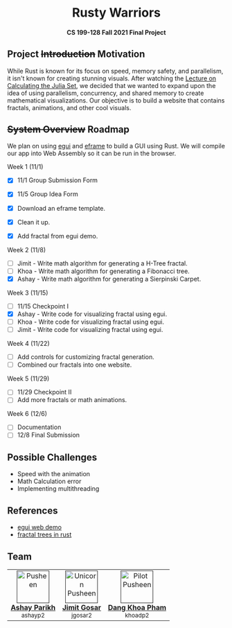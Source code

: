 <h1 align="center">
  Rusty Warriors
</h1>


<h4 align="center">CS 199-128 Fall 2021 Final Project</h4>

## Project ~~Introduction~~ Motivation

While Rust is known for its focus on speed, memory safety, and parallelism, it isn't known for creating stunning visuals. After watching the [Lecture on Calculating the Julia Set](https://www.youtube.com/watch?v=ifZ5Od92MXY), we decided that we wanted to expand upon the idea of using parallelism, concurrency, and shared memory to create mathematical visualizations. Our objective is to build a website that contains fractals, animations, and other cool visuals. 

## ~~System Overview~~ Roadmap

We plan on using [egui](https://github.com/emilk/egui) and [eframe](https://github.com/emilk/egui/tree/master/eframe) to build a GUI using Rust. We will compile our app into Web Assembly so it can be run in the browser. 

Week 1 (11/1)

- [x] 11/1 Group Submission Form  
- [x] 11/5 Group Idea Form  

- [x] Download an eframe template. 
- [x] Clean it up.
- [x] Add fractal from egui demo.

Week 2 (11/8)

- [ ] Jimit - Write math algorithm for generating a H-Tree fractal.
- [ ] Khoa - Write math algorithm for generating a Fibonacci tree.
- [x] Ashay - Write math algorithm for generating a Sierpinski Carpet.

Week 3 (11/15)

- [ ] 11/15 Checkpoint I
- [x] Ashay - Write code for visualizing fractal using egui.
- [ ] Khoa - Write code for visualizing fractal using egui.
- [ ] Jimit - Write code for visualizing fractal using egui.

Week 4 (11/22)

- [ ] Add controls for customizing fractal generation.
- [ ] Combined our fractals into one website.

Week 5 (11/29)

- [ ] 11/29 Checkpoint II
- [ ] Add more fractals or math animations.

Week 6 (12/6)

- [ ] Documentation
- [ ] 12/8 Final Submission

## Possible Challenges

- Speed with the animation
- Math Calculation error
- Implementing multithreading

## References

- [egui web demo](https://emilk.github.io/egui/index.html)
- [fractal trees in rust](https://github.com/redwarp/fractal-trees)

## Team

<table align="center">
  <tr>
    <td align="center"><a href=""><img src="https://stickershop.line-scdn.net/stickershop/v1/product/1014241/LINEStorePC/main.png" width="75px;" alt="Pusheen"/><br /><b>Ashay Parikh</b></a><br /><sub>ashayp2</sub></td>
    <td align="center"><a href=""><img src="https://stickershop.line-scdn.net/stickershop/v1/sticker/637244/android/sticker.png" width="75px;" alt="Unicorn Pusheen"/><br /><b>Jimit Gosar</b></a><br /><sub>jgosar2</sub></td>
    <td align="center"><a href=""><img src="https://stickershop.line-scdn.net/stickershop/v1/sticker/637275/android/sticker.png" width="75px;" alt="Pilot Pusheen"/><br /><b>Dang Khoa Pham</b></a><br /><sub>khoadp2</sub></td>
  </tr>
</table>
